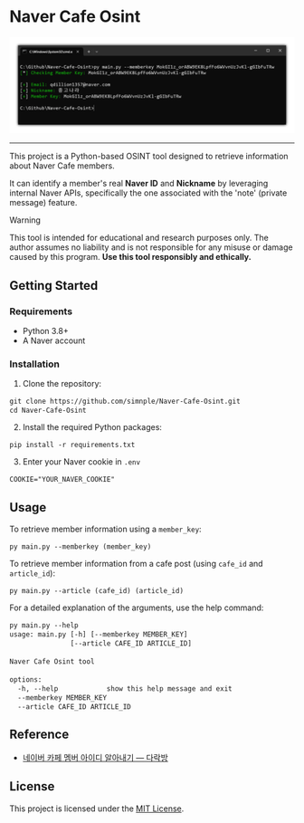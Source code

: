 # Naver Cafe Osint

!["main"](/images/main.png)

---

This project is a Python-based OSINT tool designed to retrieve information about Naver Cafe members.

It can identify a member's real **Naver ID** and **Nickname** by leveraging internal Naver APIs, specifically the one associated with the 'note' (private message) feature.

> [!WARNING]  
> This tool is intended for educational and research purposes only. The author assumes no liability and is not responsible for any misuse or damage caused by this program. **Use this tool responsibly and ethically.**

## Getting Started

### Requirements
- Python 3.8+
- A Naver account

### Installation
1. Clone the repository:
```
git clone https://github.com/simnple/Naver-Cafe-Osint.git
cd Naver-Cafe-Osint
```

2. Install the required Python packages:
```
pip install -r requirements.txt
```

3. Enter your Naver cookie in `.env`
```
COOKIE="YOUR_NAVER_COOKIE"
```

## Usage
To retrieve member information using a `member_key`:
```
py main.py --memberkey (member_key)
```

To retrieve member information from a cafe post (using `cafe_id` and `article_id`):
```
py main.py --article (cafe_id) (article_id)
```

For a detailed explanation of the arguments, use the help command:
```
py main.py --help
usage: main.py [-h] [--memberkey MEMBER_KEY]
               [--article CAFE_ID ARTICLE_ID]

Naver Cafe Osint tool

options:
  -h, --help            show this help message and exit
  --memberkey MEMBER_KEY
  --article CAFE_ID ARTICLE_ID
```

## Reference
- [네이버 카페 멤버 아이디 알아내기 — 다락방](https://simnple.tistory.com/18)

## License
This project is licensed under the [MIT License](https://github.com/simnple/Naver-Cafe-Osint/blob/main/LICENSE).